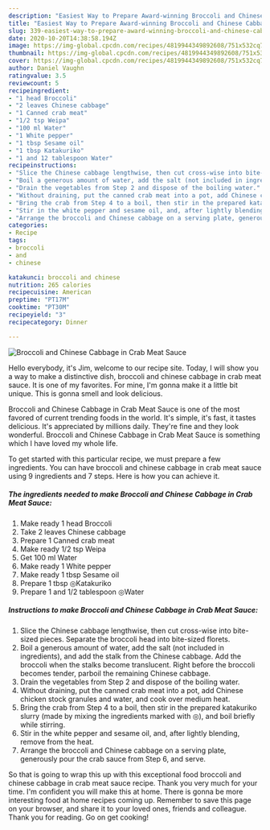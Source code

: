 ```yaml
---
description: "Easiest Way to Prepare Award-winning Broccoli and Chinese Cabbage in Crab Meat Sauce"
title: "Easiest Way to Prepare Award-winning Broccoli and Chinese Cabbage in Crab Meat Sauce"
slug: 339-easiest-way-to-prepare-award-winning-broccoli-and-chinese-cabbage-in-crab-meat-sauce
date: 2020-10-20T14:38:58.194Z
image: https://img-global.cpcdn.com/recipes/4819944349892608/751x532cq70/broccoli-and-chinese-cabbage-in-crab-meat-sauce-recipe-main-photo.jpg
thumbnail: https://img-global.cpcdn.com/recipes/4819944349892608/751x532cq70/broccoli-and-chinese-cabbage-in-crab-meat-sauce-recipe-main-photo.jpg
cover: https://img-global.cpcdn.com/recipes/4819944349892608/751x532cq70/broccoli-and-chinese-cabbage-in-crab-meat-sauce-recipe-main-photo.jpg
author: Daniel Vaughn
ratingvalue: 3.5
reviewcount: 5
recipeingredient:
- "1 head Broccoli"
- "2 leaves Chinese cabbage"
- "1 Canned crab meat"
- "1/2 tsp Weipa"
- "100 ml Water"
- "1 White pepper"
- "1 tbsp Sesame oil"
- "1 tbsp Katakuriko"
- "1 and 12 tablespoon Water"
recipeinstructions:
- "Slice the Chinese cabbage lengthwise, then cut cross-wise into bite-sized pieces. Separate the broccoli head into bite-sized florets."
- "Boil a generous amount of water, add the salt (not included in ingredients), and add the stalk from the Chinese cabbage. Add the broccoli when the stalks become translucent. Right before the broccoli becomes tender, parboil the remaining Chinese cabbage."
- "Drain the vegetables from Step 2 and dispose of the boiling water."
- "Without draining, put the canned crab meat into a pot, add Chinese chicken stock granules and water, and cook over medium heat."
- "Bring the crab from Step 4 to a boil, then stir in the prepared katakuriko slurry (made by mixing the ingredients marked with ◎), and boil briefly while stirring."
- "Stir in the white pepper and sesame oil, and, after lightly blending, remove from the heat."
- "Arrange the broccoli and Chinese cabbage on a serving plate, generously pour the crab sauce from Step 6, and serve."
categories:
- Recipe
tags:
- broccoli
- and
- chinese

katakunci: broccoli and chinese 
nutrition: 265 calories
recipecuisine: American
preptime: "PT17M"
cooktime: "PT30M"
recipeyield: "3"
recipecategory: Dinner

---
```



![Broccoli and Chinese Cabbage in Crab Meat Sauce](https://img-global.cpcdn.com/recipes/4819944349892608/751x532cq70/broccoli-and-chinese-cabbage-in-crab-meat-sauce-recipe-main-photo.jpg)

Hello everybody, it's Jim, welcome to our recipe site. Today, I will show you a way to make a distinctive dish, broccoli and chinese cabbage in crab meat sauce. It is one of my favorites. For mine, I'm gonna make it a little bit unique. This is gonna smell and look delicious.



Broccoli and Chinese Cabbage in Crab Meat Sauce is one of the most favored of current trending foods in the world. It's simple, it's fast, it tastes delicious. It's appreciated by millions daily. They're fine and they look wonderful. Broccoli and Chinese Cabbage in Crab Meat Sauce is something which I have loved my whole life.


To get started with this particular recipe, we must prepare a few ingredients. You can have broccoli and chinese cabbage in crab meat sauce using 9 ingredients and 7 steps. Here is how you can achieve it.

<!--inarticleads1-->

##### The ingredients needed to make Broccoli and Chinese Cabbage in Crab Meat Sauce:

1. Make ready 1 head Broccoli
1. Take 2 leaves Chinese cabbage
1. Prepare 1 Canned crab meat
1. Make ready 1/2 tsp Weipa
1. Get 100 ml Water
1. Make ready 1 White pepper
1. Make ready 1 tbsp Sesame oil
1. Prepare 1 tbsp ◎Katakuriko
1. Prepare 1 and 1/2 tablespoon ◎Water




<!--inarticleads2-->

##### Instructions to make Broccoli and Chinese Cabbage in Crab Meat Sauce:

1. Slice the Chinese cabbage lengthwise, then cut cross-wise into bite-sized pieces. Separate the broccoli head into bite-sized florets.
1. Boil a generous amount of water, add the salt (not included in ingredients), and add the stalk from the Chinese cabbage. Add the broccoli when the stalks become translucent. Right before the broccoli becomes tender, parboil the remaining Chinese cabbage.
1. Drain the vegetables from Step 2 and dispose of the boiling water.
1. Without draining, put the canned crab meat into a pot, add Chinese chicken stock granules and water, and cook over medium heat.
1. Bring the crab from Step 4 to a boil, then stir in the prepared katakuriko slurry (made by mixing the ingredients marked with ◎), and boil briefly while stirring.
1. Stir in the white pepper and sesame oil, and, after lightly blending, remove from the heat.
1. Arrange the broccoli and Chinese cabbage on a serving plate, generously pour the crab sauce from Step 6, and serve.




So that is going to wrap this up with this exceptional food broccoli and chinese cabbage in crab meat sauce recipe. Thank you very much for your time. I'm confident you will make this at home. There is gonna be more interesting food at home recipes coming up. Remember to save this page on your browser, and share it to your loved ones, friends and colleague. Thank you for reading. Go on get cooking!
